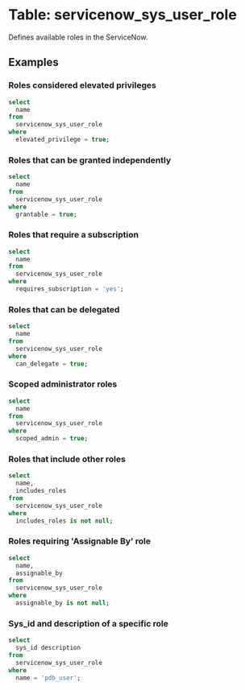 # Table: servicenow_sys_user_role

Defines available roles in the ServiceNow.

## Examples

### Roles considered elevated privileges

```sql
select
  name 
from
  servicenow_sys_user_role 
where
  elevated_privilege = true;
```

### Roles that can be granted independently

```sql
select
  name 
from
  servicenow_sys_user_role 
where
  grantable = true;
```

### Roles that require a subscription

```sql
select
  name 
from
  servicenow_sys_user_role 
where
  requires_subscription = 'yes';
```

### Roles that can be delegated

```sql
select
  name 
from
  servicenow_sys_user_role 
where
  can_delegate = true;
```

### Scoped administrator roles

```sql
select
  name 
from
  servicenow_sys_user_role 
where
  scoped_admin = true;
```

### Roles that include other roles

```sql
select
  name,
  includes_roles 
from
  servicenow_sys_user_role 
where
  includes_roles is not null;
```

### Roles requiring 'Assignable By' role

```sql
select
  name,
  assignable_by 
from
  servicenow_sys_user_role 
where
  assignable_by is not null;
```

### Sys_id and description of a specific role

```sql
select
  sys_id description 
from
  servicenow_sys_user_role 
where
  name = 'pdb_user';
```
